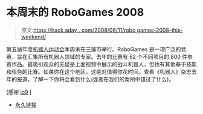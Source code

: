 # 本周末的 RoboGames 2008

> 原文:[https://hack aday . com/2008/06/11/robo games-2008-this-weekend/](https://hackaday.com/2008/06/11/robogames-2008-this-weekend/)

第五届年度[机器人运动会](http://robogames.net/)本周末在三藩市举行。RoboGames 是一项广泛的竞赛，旨在汇集所有机器人领域的专家。去年的比赛有 62 个不同项目的 800 件参赛作品。最吸引观众的无疑是上面视频中展示的战斗机器人，但也有其他基于技能和任务的比赛。如果你在这个地区，这绝对值得你花时间。查看《机器人》杂志去年的报道，了解一下你将会看到什么(或者在我们的案例中错过了什么)。

[感谢 [io9](http://io9.com/5015643/see-robots-dance-and-kill-this-weekend) ]

*   [永久链接](http://robogames.net/)